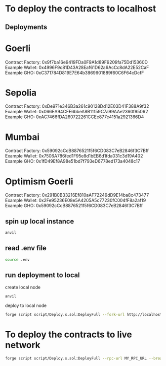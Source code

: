 # To deploy the contracts to localhost

## Deployments

# Goerli
  Contract Factory: 0x9f7ba16e9419FDa0F9A1d89F9209fa75Dd15360D
  Example Wallet: 0x4996F9c81D43A28Eaf61D62a6AcCc8dA22E52CaF
  Example GHO: 0xC371784D819E7E64b3869601889f60C6F64cDcfF

# Sepolia
  Contract Factory: 0xDe971e346B3a261c90128Dd12E03D41F388A9f32
  Example Wallet: 0x066EA94CFE6bbeA8B11159C7a99AAe2360f95062
  Example GHO: 0xAC7466fDA260722261CCEc877c4151a2921366D4

# Mumbai
  Contract Factory: 0x59092cCcB8876521f5f6CD083C7eB2846f3C7Bff
  Example Wallet: 0x7506A786fed1F95e8d1bEB6d1fda031c3d19A402
  Example GHO: 0x1fD49Ef8A98e51bd7f793eD6778ed173a4048c17

# Optimism Goerli
  Contract Factory: 0x291B0B33216Ef810aAF72249dD9E14ba8c473477
  Example Wallet: 0x2Fe95236E08e5A4205A5c77230fC004fF8a2af19
  Example GHO: 0x59092cCcB8876521f5f6CD083C7eB2846f3C7Bff

## spin up local instance
``` bash
anvil
``` 
## read .env file
``` bash
source .env
``` 
## run deployment to local 

create local node

``` bash
anvil
```

deploy to local node 

``` bash
forge script script/Deploy.s.sol:DeployFull --fork-url http://localhost:8545 --broadcast
``` 

# To deploy the contracts to live network

``` bash
forge script script/Deploy.s.sol:DeployFull --rpc-url MY_RPC_URL --broadcast --verify -vvvv
``` 






